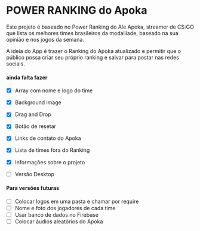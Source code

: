 # POWER RANKING do Apoka

Este projeto é baseado no Power Ranking do Ale Apoka, streamer de CS:GO que lista os melhores times brasileiros da modalilade, baseado na sua opinião e nos jogos da semana.

A ideia do App é trazer o Ranking do Apoka atualizado e permitir que o público possa criar seu próprio ranking e salvar para postar nas redes sociais.


#### ainda falta fazer

- [x] Array com nome e logo do time
- [x] Background image
- [x] Drag and Drop
- [x] Botão de resetar
- [x] Links de contato do Apoka
- [x] Lista de times fora do Ranking
- [x] Informações sobre o projeto
- [ ] Versão Desktop


#### Para versões futuras

- [ ] Colocar logos em uma pasta e chamar por require
- [ ] Nome e foto dos jogadores de cada time
- [ ] Usar banco de dados no Firebase
- [ ] Colocar áudios aleatórios do Apoka